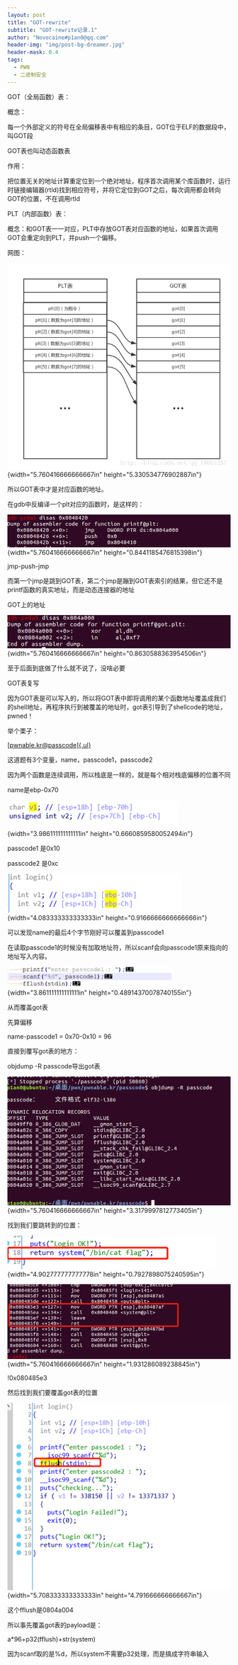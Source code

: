 ```yaml
---
layout: post
title: "GOT-rewrite"
subtitle: "GOT-rewrite记录.1"
author: "Novocaine#p1an0@qq.com"
header-img: "img/post-bg-dreamer.jpg"
header-mask: 0.4
tags:
  - PWN
  - 二进制安全
---
```


GOT（全局函数）表：

概念：

每一个外部定义的符号在全局偏移表中有相应的条目，GOT位于ELF的数据段中，叫GOT段

GOT表也叫动态函数表

作用：

把位置无关的地址计算重定位到一个绝对地址，程序首次调用某个库函数时，运行时链接编辑器(rtld)找到相应符号，并将它定位到GOT之后，每次调用都会转向GOT的位置，不在调用rtld

PLT（内部函数）表：

概念：和GOT表一一对应，PLT中存放GOT表对应函数的地址，如果首次调用GOT会重定向到PLT，并push一个偏移。

网图：

![stickPicture.png](/img/in-post/GOT-rewrite/image1.png){width="5.760416666666667in" height="5.330534776902887in"}

所以GOT表中才是对应函数的地址。

在gdb中反编译一个plt对应的函数时，是这样的：

![截图.png](/img/in-post/GOT-rewrite//image2.png){width="5.760416666666667in" height="0.8441185476815398in"}

jmp-push-jmp

而第一个jmp是跳到GOT表，第二个jmp是蹦到GOT表索引的结果，但它还不是printf函数的真实地址，而是动态连接器的地址

GOT上的地址

![截图.png](/img/in-post/GOT-rewrite/image3.png){width="5.760416666666667in" height="0.8630588363954506in"}

至于后面到底做了什么就不说了，没啥必要

GOT表复写

因为GOT表是可以写入的，所以将GOT表中即将调用的某个函数地址覆盖成我们的shell地址，再程序执行到被覆盖的地址时，got表引导到了shellcode的地址，pwned！

举个栗子：

[[pwnable.kr\@passcode]{.ul}](mailto:pwnable.kr@passcode)

这道题有3个变量，name，passcode1，passcode2

因为两个函数是连续调用，所以栈底是一样的，就是每个相对栈底偏移的位置不同

name是ebp-0x70

![截图.png](/img/in-post/GOT-rewrite/image4.png){width="3.986111111111111in" height="0.6660859580052494in"}

passcode1 是0x10

passcode2 是0xc

![截图.png](/img/in-post/GOT-rewrite/image5.png){width="4.083333333333333in" height="0.9166666666666666in"}

可以发现name的最后4个字节刚好可以覆盖到passcode1

在读取passcode1的时候没有加取地址符，所以scanf会向passcode1原来指向的地址写入内容。

![截图.png](/img/in-post/GOT-rewrite/image6.png){width="3.861111111111111in" height="0.48914370078740155in"}

从而覆盖got表

先算偏移

name-passcode1 = 0x70-0x10 = 96

直接到覆写got表的地方：

objdump -R passcode导出got表

![截图.png](/img/in-post/GOT-rewrite/image7.png){width="5.760416666666667in" height="3.3179997812773405in"}

找到我们要跳转到的位置：

![截图.png](/img/in-post/GOT-rewrite/image8.png){width="4.902777777777778in" height="0.7927898075240595in"}

![截图.png](/img/in-post/GOT-rewrite/image9.png){width="5.760416666666667in" height="1.931286089238845in"}

!0x080485e3

然后找到我们要覆盖got表的位置

![截图.png](/img/in-post/GOT-rewrite/image10.png){width="5.708333333333333in" height="4.791666666666667in"}

这个fflush是0804a004

所以事先覆盖got表的payload是：

a\*96+p32(fflush)+str(system)

因为scanf取的是%d，所以system不需要p32处理，而是搞成字符串输入
